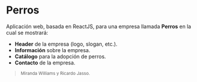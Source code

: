 # Perros
Aplicación web, basada en ReactJS, para una empresa llamada **Perros** en la cual se mostrará:
- **Header** de la empresa (logo, slogan, etc.).
- **Información** sobre la empresa.
- **Catálogo** para la adopción de perros.
- **Contacto** de la empresa.

> <sub>Miranda Williams y Ricardo Jasso.</sub>
